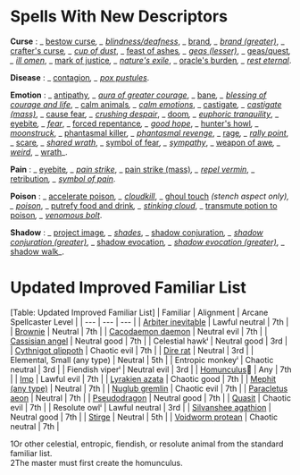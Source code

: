 # Spells With New Descriptors

**Curse** : _ [bestow curse](spells/bestowCurse#_bestow-curse)_, _ [blindness/deafness](spells/blindnessDeafness#_blindness-deafness)_, _ [brand](advanced/spells/brand#_brand)_, _ [brand (greater)](advanced/spells/brand#_brand,-greater)_, _ [crafter's curse](advanced/spells/crafterSCurse#_crafter's-curse)_, _ [cup of dust](advanced/spells/cupOfDust#_cup-of-dust)_, _ [feast of ashes](advanced/spells/feastOfAshes#_feast-of-ashes)_, _ [geas (lesser)](spells/geasQuest#_geas-lesser)_, _ [geas/quest](spells/geasQuest#_geas-quest)_, _ [ill omen](advanced/spells/illOmen#_ill-omen)_, _ [mark of justice](spells/markOfJustice#_mark-of-justice)_, _ [nature's exile](advanced/spells/natureSExile#_nature's-exile)_, _ [oracle's burden](advanced/spells/oracleSBurden#_oracle's-burden)_, _ [rest eternal](advanced/spells/restEternal#_rest-eternal)_.

**Disease** : _ [contagion](spells/contagion#_contagion)_, _ [pox pustules](advanced/spells/poxPustules#_pox-pustules)_.

**Emotion** : _ [antipathy](spells/antipathy#_antipathy)_, _ [aura of greater courage](advanced/spells/auraOfGreaterCourage#_aura-of-greater-courage)_, _ [bane](magicItems/weapons#_weapons-bane)_, _ [blessing of courage and life](advanced/spells/blessingOfCourageAndLife#_blessing-of-courage-and-life)_, _ [calm animals](spells/calmAnimals#_calm-animals)_, _ [calm emotions](spells/calmEmotions#_calm-emotions)_, _ [castigate](advanced/spells/castigate#_castigate)_, _ [castigate (mass)](advanced/spells/castigate#_castigate,-mass)_, _ [cause fear](spells/causeFear#_cause-fear)_, _ [crushing despair](spells/crushingDespair#_crushing-despair)_, _ [doom](spells/doom#_doom)_, _ [euphoric tranquility](advanced/spells/euphoricTranquility#_euphoric-tranquility)_, _ [eyebite](spells/eyebite#_eyebite)_, _ [fear](spells/fear#_fear)_, _ [forced repentance](advanced/spells/forcedRepentance#_forced-repentance)_, _ [good hope](spells/goodHope#_good-hope)_, _ [hunter's howl](advanced/spells/hunterSHowl#_hunter's-howl)_, _ [moonstruck](advanced/spells/moonstruck#_moonstruck)_, _ [phantasmal killer](spells/phantasmalKiller#_phantasmal-killer)_, _ [phantasmal revenge](advanced/spells/phantasmalRevenge#_phantasmal-revenge)_, _ [rage](spells/rage#_rage)_, _ [rally point](advanced/spells/rallyPoint#_rally-point-)_, _ [scare](spells/scare#_scare)_, _ [shared wrath](advanced/spells/sharedWrath#_shared-wrath)_, _ [symbol of fear](spells/symbolOfFear#_symbol-of-fear)_, _ [sympathy](spells/sympathy#_sympathy)_, _ [weapon of awe](advanced/spells/weaponOfAwe#_weapon-of-awe)_, _ [weird](spells/weird#_weird)_, _ [wrath](advanced/spells/wrath#_wrath)_.

**Pain** : _ [eyebite](spells/eyebite#_eyebite)_, _ [pain strike](advanced/spells/painStrike#_pain-strike)_, _ [pain strike (mass)](advanced/spells/painStrike#_pain-strike,-mass)_, _ [repel vermin](spells/repelVermin#_repel-vermin)_, _ [retribution](advanced/spells/retribution#_retribution)_, _ [symbol of pain](spells/symbolOfPain#_symbol-of-pain)_.

**Poison** : _ [accelerate poison](advanced/spells/acceleratePoison#_accelerate-poison)_, _ [cloudkill](spells/cloudkill#_cloudkill)_, _ [ghoul touch](spells/ghoulTouch#_ghoul-touch) _(stench aspect only), _ [poison](spells/poison#_poison)_, _ [putrefy food and drink](advanced/spells/putrefyFoodAndDrink#_putrefy-food-and-drink)_, _ [stinking cloud](spells/stinkingCloud#_stinking-cloud)_, _ [transmute potion to poison](advanced/spells/transmutePotionToPoison#_transmute-potion-to-poison)_, _ [venomous bolt](advanced/spells/venomousBolt#_venomous-bolt)_.

**Shadow** : _ [project image](spells/projectImage#_project-image)_, _ [shades](spells/shades#_shades)_, _ [shadow conjuration](spells/shadowConjuration#_shadow-conjuration)_, _ [shadow conjuration (greater)](spells/shadowConjuration#_shadow-conjuration-greater)_, _ [shadow evocation](spells/shadowEvocation#_shadow-evocation)_, _ [shadow evocation (greater)](spells/shadowEvocation#_shadow-evocation-greater)_, _ [shadow walk](spells/shadowWalk#_shadow-walk)_.

# Updated Improved Familiar List

[Table: Updated Improved Familiar List]
| Familiar | Alignment | Arcane Spellcaster Level |
| --- | --- | --- |
| [Arbiter inevitable](additionalMonsters/inevitable#_inevitable,-arbiter) | Lawful neutral | 7th |
| [Brownie](additionalMonsters/brownie#_brownie) | Neutral | 7th |
| [Cacodaemon daemon](additionalMonsters/daemon#_daemon,-cacodaemon) | Neutral evil | 7th |
| [Cassisian angel](additionalMonsters/angel#_angel,-cassisian) | Neutral good | 7th |
| Celestial hawkⁱ | Neutral good | 3rd |
| [Cythnigot qlippoth](additionalMonsters/qlippoth#_qlippoth,-cythnigot) | Chaotic evil | 7th |
| [Dire rat](monsters/rat#_rat-dire) | Neutral | 3rd |
| Elemental, Small (any type) | Neutral | 5th |
| Entropic monkeyⁱ | Chaotic neutral | 3rd |
| Fiendish viperⁱ | Neutral evil | 3rd |
| [Homunculus](monsters/homunculus#_homunculus)⁲ | Any | 7th |
| [Imp](monsters/devil#_devil-imp) | Lawful evil | 7th |
| [Lyrakien azata](additionalMonsters/azata#_azata,-lyrakien) | Chaotic good | 7th |
| [Mephit (any type)](monsters/mephit#_mephit) | Neutral | 7th |
| [Nuglub gremlin](additionalMonsters/gremlin#_gremlin,-nuglub) | Chaotic evil | 7th |
| [Paracletus aeon](additionalMonsters/aeon#_aeon,-paracletus) | Neutral | 7th |
| [Pseudodragon](monsters/pseudodragon#_pseudodragon) | Neutral good | 7th |
| [Quasit](monsters/demon#_demon-quasit) | Chaotic evil | 7th |
| Resolute owlⁱ | Lawful neutral | 3rd |
| [Silvanshee agathion](additionalMonsters/agathion#_agathion,-silvanshee) | Neutral good | 7th |
| [Stirge](monsters/stirge#_stirge) | Neutral | 5th |
| [Voidworm protean](additionalMonsters/protean#_protean,-voidworm) | Chaotic neutral | 7th |

 
 
1Or other celestial, entropic, fiendish, or resolute animal from the standard familiar list.  
2The master must first create the homunculus.

  
  

